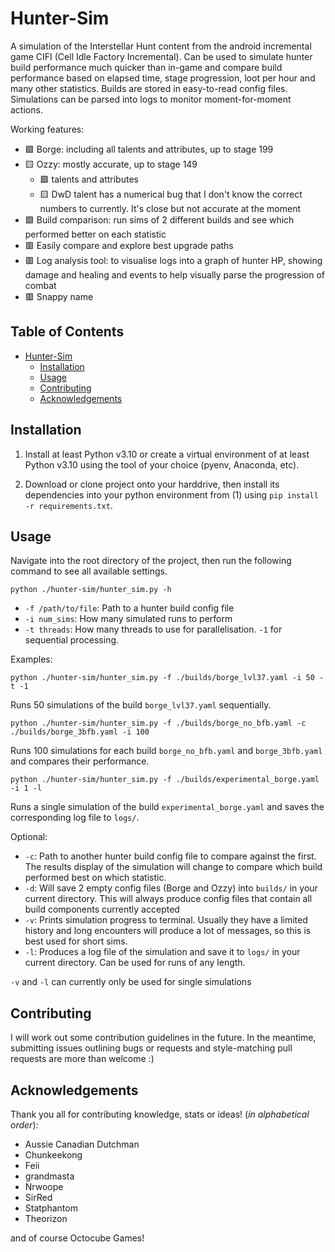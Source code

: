 # Hunter-Sim

A simulation of the Interstellar Hunt content from the android incremental game CIFI (Cell Idle Factory Incremental). Can be used to simulate hunter build performance much quicker than in-game and compare build performance based on elapsed time, stage progression, loot per hour and many other statistics. Builds are stored in easy-to-read config files. Simulations can be parsed into logs to monitor moment-for-moment actions.

Working features:

- 🟩 Borge: including all talents and attributes, up to stage 199
- 🟨 Ozzy: mostly accurate, up to stage 149
  - 🟩 talents and attributes
  - 🟨 DwD talent has a numerical bug that I don't know the correct numbers to currently. It's close but not accurate at the moment
- 🟩 Build comparison: run sims of 2 different builds and see which performed better on each statistic
- 🟥 Easily compare and explore best upgrade paths
- 🟥 Log analysis tool: to visualise logs into a graph of hunter HP, showing damage and healing and events to help visually parse the progression of combat
- 🟥 Snappy name

## Table of Contents

- [Hunter-Sim](#hunter-sim)
  - [Installation](#installation)
  - [Usage](#usage)
  - [Contributing](#contributing)
  - [Acknowledgements](#acknowledgements)

## Installation

1) Install at least Python v3.10 or create a virtual environment of at least Python v3.10 using the tool of your choice (pyenv, Anaconda, etc).

2) Download or clone project onto your harddrive, then install its dependencies into your python environment from (1) using `pip install -r requirements.txt`.

## Usage

Navigate into the root directory of the project, then run the following command to see all available settings.

    python ./hunter-sim/hunter_sim.py -h

- `-f /path/to/file`: Path to a hunter build config file
- `-i num_sims`: How many simulated runs to perform
- `-t threads`: How many threads to use for parallelisation. `-1` for sequential processing.

Examples:

    python ./hunter-sim/hunter_sim.py -f ./builds/borge_lvl37.yaml -i 50 -t -1
Runs 50 simulations of the build `borge_lvl37.yaml` sequentially.

    python ./hunter-sim/hunter_sim.py -f ./builds/borge_no_bfb.yaml -c ./builds/borge_3bfb.yaml -i 100
Runs 100 simulations for each build `borge_no_bfb.yaml` and `borge_3bfb.yaml` and compares their performance.

    python ./hunter-sim/hunter_sim.py -f ./builds/experimental_borge.yaml -i 1 -l
Runs a single simulation of the build `experimental_borge.yaml` and saves the corresponding log file to `logs/`.

Optional:

- `-c`: Path to another hunter build config file to compare against the first. The results display of the simulation will change to compare which build performed best on which statistic.
- `-d`: Will save 2 empty config files (Borge and Ozzy) into `builds/` in your current directory. This will always produce config files that contain all build components currently accepted
- `-v`: Prints simulation progress to terminal. Usually they have a limited history and long encounters will produce a lot of messages, so this is best used for short sims.
- `-l`: Produces a log file of the simulation and save it to `logs/` in your current directory. Can be used for runs of any length.

`-v` and `-l` can currently only be used for single simulations

## Contributing

I will work out some contribution guidelines in the future. In the meantime, submitting issues outlining bugs or requests and style-matching pull requests are more than welcome :)

## Acknowledgements

Thank you all for contributing knowledge, stats or ideas! (*in alphabetical order*):

- Aussie Canadian Dutchman
- Chunkeekong
- Feii
- grandmasta
- Nrwoope
- SirRed
- Statphantom
- Theorizon

and of course Octocube Games!
